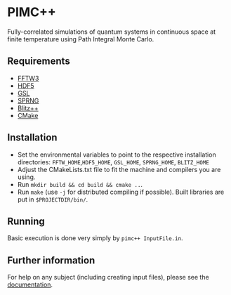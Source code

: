 # PIMC++

Fully-correlated simulations of quantum systems in continuous space at finite temperature using Path Integral Monte Carlo.

## Requirements

* [FFTW3](https://github.com/FFTW/fftw3)
* [HDF5](http://www.hdfgroup.org/HDF5/)
* [GSL](http://www.gnu.org/software/gsl/)
* [SPRNG](http://www.sprng.org/)
* [Blitz++](http://sourceforge.net/projects/blitz/)
* [CMake](http://www.cmake.org/)

## Installation

* Set the environmental variables to point to the respective installation directories:
  `FFTW_HOME`,`HDF5_HOME`, `GSL_HOME`, `SPRNG_HOME`, `BLITZ_HOME`
* Adjust the CMakeLists.txt file to fit the machine and compilers you are using.
* Run `mkdir build && cd build && cmake ..`.
* Run `make` (use `-j` for distributed compiling if possible). Built libraries are put in `$PROJECTDIR/bin/`.

## Running

Basic execution is done very simply by `pimc++ InputFile.in`.

## Further information

For help on any subject (including creating input files), please see the [documentation](http://etano.github.io/pimcpp).


